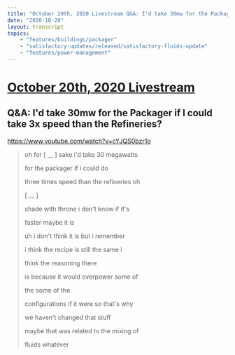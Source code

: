 ```yaml
---
title: "October 20th, 2020 Livestream Q&A: I'd take 30mw for the Packager if I could take 3x speed than the Refineries?"
date: "2020-10-20"
layout: transcript
topics:
    - "features/buildings/packager"
    - "satisfactory-updates/released/satisfactory-fluids-update"
    - "features/power-management"
---
```

# [October 20th, 2020 Livestream](../2020-10-20.md)
## Q&A: I'd take 30mw for the Packager if I could take 3x speed than the Refineries?
https://www.youtube.com/watch?v=cYJQS0bzr1o
> oh for [ __ ] sake i'd take 30 megawatts
> 
> for the packager if i could do
> 
> three times speed than the refineries oh
> 
> [ __ ]
> 
> shade with throne i don't know if it's
> 
> faster maybe it is
> 
> uh i don't think it is but i remember
> 
> i think the recipe is still the same i
> 
> think the reasoning there
> 
> is because it would overpower some of
> 
> the some of the
> 
> configurations if it were so that's why
> 
> we haven't changed that stuff
> 
> maybe that was related to the mixing of
> 
> fluids whatever
> 
